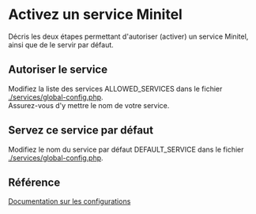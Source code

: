 # Activez un service Minitel

Décris les deux étapes permettant d'autoriser (activer) un service Minitel, ainsi que de le servir par défaut.


## Autoriser le service

Modifiez la liste des services ALLOWED_SERVICES dans le fichier [./services/global-config.php](../../services/global-config.php).<br/>
Assurez-vous d'y mettre le nom de votre service.


## Servez ce service par défaut

Modifiez le nom du service par défaut DEFAULT_SERVICE dans le fichier [./services/global-config.php](../../services/global-config.php).


## Référence
[Documentation sur les configurations](./Configurations.md)
